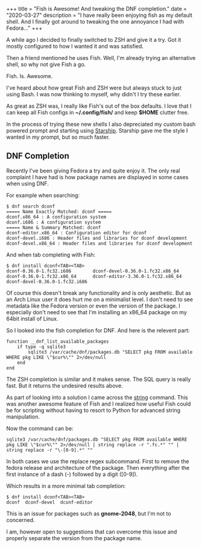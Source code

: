+++
title = "Fish is Awesome! And tweaking the DNF completion."
date = "2020-03-27"
description = "I have really been enjoying fish as my default shell. And I finally got around to tweaking the one annoyance I had with Fedora..."
+++

A while ago I decided to finally switched to ZSH and give it a try. Got it mostly configured to how I wanted it and was satisfied.

Then a friend mentioned he uses Fish. Well, I'm already trying an alternative shell, so why not give Fish a go.

Fish. Is. Awesome.

I've heard about how great Fish and ZSH were but always stuck to just using Bash. I was now thinking to myself, why didn't I try these earlier.

As great as ZSH was, I really like Fish's out of the box defaults. I love that I can keep all Fish configs in **~/.config/fish/** and keep **$HOME** clutter free.

In the process of trying these new shells I also depreciated my custom bash powered prompt and starting using [Starship](https://starship.rs/). Starship gave me the style I wanted in my prompt, but so much faster.

## DNF Completion

Recently I've been giving Fedora a try and quite enjoy it. The only real complaint I have had is how package names are displayed in some cases when using DNF.

For example when searching:

```
$ dnf search dconf
===== Name Exactly Matched: dconf =====
dconf.x86_64 : A configuration system
dconf.i686 : A configuration system
===== Name & Summary Matched: dconf
dconf-editor.x86_64 : Configuration editor for dconf
dconf-devel.i686 : Header files and libraries for dconf development
dconf-devel.x86_64 : Header files and libraries for dconf development
```

And when tab completing with Fish:

```
$ dnf install dconf<TAB><TAB>
dconf-0.36.0-1.fc32.i686        dconf-devel-0.36.0-1.fc32.x86_64
dconf-0.36.0-1.fc32.x86_64      dconf-editor-3.36.0-1.fc32.x86_64
dconf-devel-0.36.0-1.fc32.i686
```

Of course this doesn't break any functionality and is only aesthetic. But as an Arch Linux user it does hurt me on a minimalist level. I don't need to see metadata like the Fedora version or even the version of the package. I especially don't need to see that I'm installing an x86_64 package on my 64bit install of Linux.

So I looked into the fish completion for DNF. And here is the relevent part:

```fish
function __dnf_list_available_packages
    if type -q sqlite3
        sqlite3 /var/cache/dnf/packages.db "SELECT pkg FROM available WHERE pkg LIKE \"$cur%\"" 2>/dev/null
    end
end
```

The ZSH completion is similar and it makes sense. The SQL query is really fast. But it returns the undesired results above.

As part of looking into a solution I came across the [string](https://fishshell.com/docs/current/cmds/string.html) command. This was another awesome feature of Fish and I realized how useful Fish could be for scripting without having to resort to Python for advanced string manipulation.

Now the command can be:

```fish
sqlite3 /var/cache/dnf/packages.db "SELECT pkg FROM available WHERE pkg LIKE \"$cur%\"" 2>/dev/null | string replace -r ".fc.*" "" | string replace -r "\-[0-9].*" ""
```

In both cases we use the replace regex subcommand. First to remove the fedora release and architecture of the package. Then everything after the first instance of a dash (-) followed by a digit ([0-9]).

Which results in a more minimal tab completion:

```
$ dnf install dconf<TAB><TAB>
dconf  dconf-devel  dconf-editor
```

This is an issue for packages such as **gnome-2048**, but I'm not to concerned.

I am, however open to suggestions that can overcome this issue and properly separate the version from the package name.